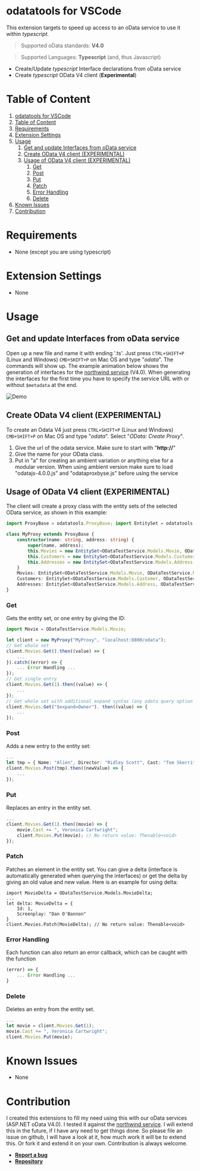 # odatatools for VSCode

This extension targets to speed up access to an oData service to use it within *typescript*.

> Supported oData standards: **V4.0**

> Supported Languages: **Typescript** (and, thus Javascript)

- Create/Update *typescript* Interface declarations from oData service
- Create *typescript* OData V4 client (**Experimental**)

# Table of Content

<!-- TOC -->

1. [odatatools for VSCode](#odatatools-for-vscode)
2. [Table of Content](#table-of-content)
3. [Requirements](#requirements)
4. [Extension Settings](#extension-settings)
5. [Usage](#usage)
    1. [Get and update Interfaces from oData service](#get-and-update-interfaces-from-odata-service)
    2. [Create OData V4 client (EXPERIMENTAL)](#create-odata-v4-client-experimental)
    3. [Usage of OData V4 client (EXPERIMENTAL)](#usage-of-odata-v4-client-experimental)
        1. [Get](#get)
        2. [Post](#post)
        3. [Put](#put)
        4. [Patch](#patch)
        5. [Error Handling](#error-handling)
        6. [Delete](#delete)
6. [Known Issues](#known-issues)
7. [Contribution](#contribution)

<!-- /TOC -->

# Requirements

- None (except you are using typescript)

# Extension Settings

- None

# Usage

## Get and update Interfaces from oData service

Open up a new file and name it with ending '.ts'. Just press `CTRL+SHIFT+P` (Linux and Windows) `CMD+SHIFT+P` on Mac OS and type "*odata*". The commands will show up. The example animation below shows the generation of interfaces for the [northwind service](http://services.odata.org/V4/Northwind/Northwind.svc/) (V4.0). When generating the interfaces for the first time you have to specify the service URL with or without `$metadata` at the end.

![Demo](https://cdn.rawgit.com/apazureck/odatatools/master/images/demo1.gif)

## Create OData V4 client (EXPERIMENTAL)

To create an Odata V4  just press `CTRL+SHIFT+P` (Linux and Windows) `CMD+SHIFT+P` on Mac OS and type "*odata*". Select "*OData: Create Proxy*".
1. Give the url of the odata service. Make sure to start with "**http://**"
2. Give the name for your OData class.
3. Put in "a" for creating an ambient variation or anything else for a modular version. When using ambient version make sure to load "odatajs-4.0.0.js" and "odataproxbyse.js" before using the service

## Usage of OData V4 client (EXPERIMENTAL)

The client will create a proxy class with the entity sets of the selected OData service, as shown in this example:

```typescript
import ProxyBase = odatatools.ProxyBase; import EntitySet = odatatools.EntitySet;

class MyProxy extends ProxyBase {
    constructor(name: string, address: string) {
        super(name, address);
        this.Movies = new EntitySet<ODataTestService.Models.Movie, ODataTestService.Models.DeltaMovie>("Movies", address, "Id");
        this.Customers = new EntitySet<ODataTestService.Models.Customer, ODataTestService.Models.DeltaCustomer>("Customers", address, "Id");
        this.Addresses = new EntitySet<ODataTestService.Models.Address, ODataTestService.Models.DeltaAddress>("Addresses", address, "Id");
    }
    Movies: EntitySet<ODataTestService.Models.Movie, ODataTestService.Models.DeltaMovie>;
    Customers: EntitySet<ODataTestService.Models.Customer, ODataTestService.Models.DeltaCustomer>;
    Addresses: EntitySet<ODataTestService.Models.Address, ODataTestService.Models.DeltaAddress>;
}
```

### Get

Gets the entity set, or one entry by giving the ID:
```typescript
import Movie = ODataTestService.Models.Movie;

let client = new MyProxy("MyProxy", "localhost:8800/odata");
// Get whole set
client.Movies.Get().then((value) => {
    ...
}).catch((error) => {
    ... Error Handling ...
});
// Get single entry
client.Movies.Get(1).then((value) => {
    ...
});
// Get whole set with additional expand syntax (any odata query option allowed)
client.Movies.Get("$expand=Owner"). then((value) => {
    ...
});
```

### Post

Adds a new entry to the entity set:
```typescript
...
let tmp = { Name: "Alien", Director: "Ridley Scott", Cast: "Tom Skerritt, Sigourney Weaver", ... }
client.Movies.Post(tmp).then((newValue) => {
    ...
});
```

### Put

Replaces an entry in the entity set.
```typescript
...
client.Movies.Get(1).then((movie) => {
    movie.Cast += ", Veronica Cartwright";
    client.Movies.Put(movie); // No return value: Thenable<void>
});
```

### Patch
Patches an element in the entity set. You can give a delta (interface is automatically generated when querying the interfaces) or get the delta by giving an old value and new value. Here is an example for using delta:
```typescipt
import MovieDelta = ODataTestService.Models.MovieDelta;
...
let delta: MovieDelta = {
    Id: 1,
    Screenplay: "Dan O'Bannon"
}
client.Movies.Patch(MovieDelta); // No return value: Thenable<void>
```

### Error Handling
Each function can also return an error callback, which can be caught with the function
```typescript
(error) => {
    ... Error Handling ...
}
```

### Delete
Deletes an entry from the entity set.
```typescript
...
let movie = client.Movies.Get(1);
movie.Cast += ", Veronica Cartwright";
client.Movies.Put(movie);
```

# Known Issues

- None

# Contribution

I created this extensions to fill my need using this with our oData services (ASP.NET oData V4.0). I tested it against the [northwind service](http://services.odata.org/V4/Northwind/Northwind.svc/). I will extend this in the future, if I have any need to get things done. So please file an issue on github, I will have a look at it, how much work it will be to extend this. Or fork it and extend it on your own. Contribution is always welcome.

- [**Report a bug**](https://github.com/apazureck/odatatools/issues)
- [**Repository**](https://github.com/apazureck/odatatools/)